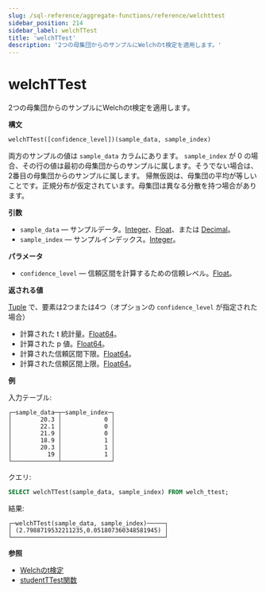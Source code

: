 ```yaml
---
slug: /sql-reference/aggregate-functions/reference/welchttest
sidebar_position: 214
sidebar_label: welchTTest
title: 'welchTTest'
description: '2つの母集団からのサンプルにWelchのt検定を適用します。'
---
```



# welchTTest

2つの母集団からのサンプルにWelchのt検定を適用します。

**構文**

``` sql
welchTTest([confidence_level])(sample_data, sample_index)
```

両方のサンプルの値は `sample_data` カラムにあります。 `sample_index` が 0 の場合、その行の値は最初の母集団からのサンプルに属します。そうでない場合は、2番目の母集団からのサンプルに属します。
帰無仮説は、母集団の平均が等しいことです。正規分布が仮定されています。母集団は異なる分散を持つ場合があります。

**引数**

- `sample_data` — サンプルデータ。[Integer](../../../sql-reference/data-types/int-uint.md)、[Float](../../../sql-reference/data-types/float.md)、または [Decimal](../../../sql-reference/data-types/decimal.md)。
- `sample_index` — サンプルインデックス。[Integer](../../../sql-reference/data-types/int-uint.md)。

**パラメータ**

- `confidence_level` — 信頼区間を計算するための信頼レベル。[Float](../../../sql-reference/data-types/float.md)。

**返される値**

[Tuple](../../../sql-reference/data-types/tuple.md) で、要素は2つまたは4つ（オプションの `confidence_level` が指定された場合）

- 計算された t 統計量。[Float64](../../../sql-reference/data-types/float.md)。
- 計算された p 値。[Float64](../../../sql-reference/data-types/float.md)。
- 計算された信頼区間下限。[Float64](../../../sql-reference/data-types/float.md)。
- 計算された信頼区間上限。[Float64](../../../sql-reference/data-types/float.md)。

**例**

入力テーブル:

``` text
┌─sample_data─┬─sample_index─┐
│        20.3 │            0 │
│        22.1 │            0 │
│        21.9 │            0 │
│        18.9 │            1 │
│        20.3 │            1 │
│          19 │            1 │
└─────────────┴──────────────┘
```

クエリ:

``` sql
SELECT welchTTest(sample_data, sample_index) FROM welch_ttest;
```

結果:

``` text
┌─welchTTest(sample_data, sample_index)─────┐
│ (2.7988719532211235,0.051807360348581945) │
└───────────────────────────────────────────┘
```

**参照**

- [Welchのt検定](https://en.wikipedia.org/wiki/Welch%27s_t-test)
- [studentTTest関数](/sql-reference/aggregate-functions/reference/studentttest)
